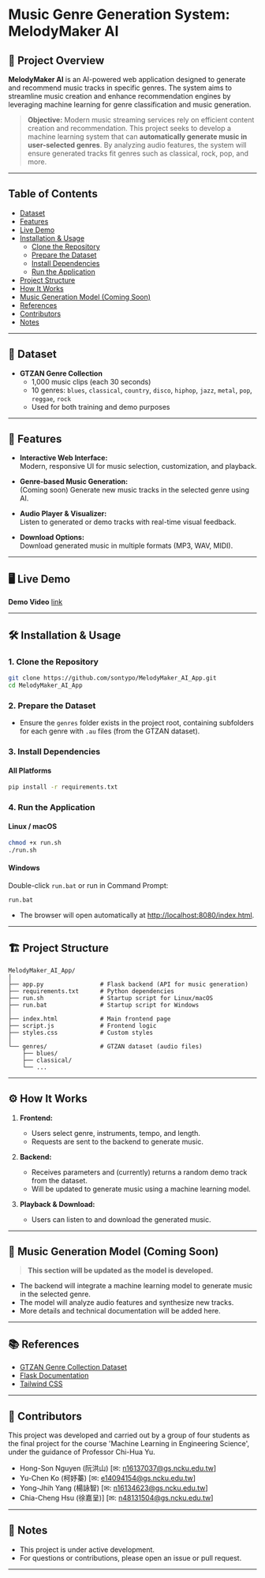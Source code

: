 # Music Genre Generation System: MelodyMaker AI

## 🎵 Project Overview

**MelodyMaker AI** is an AI-powered web application designed to generate and recommend music tracks in specific genres. The system aims to streamline music creation and enhance recommendation engines by leveraging machine learning for genre classification and music generation.

> **Objective:** Modern music streaming services rely on efficient content creation and recommendation. This project seeks to develop a machine learning system that can **automatically generate music in user-selected genres**. By analyzing audio features, the system will ensure generated tracks fit genres such as classical, rock, pop, and more.

---

## Table of Contents

- [Dataset](#dataset)
- [Features](#features)
- [Live Demo](#live-demo)
- [Installation & Usage](#installation--usage)
  - [Clone the Repository](#clone-the-repository)
  - [Prepare the Dataset](#prepare-the-dataset)
  - [Install Dependencies](#install-dependencies)
  - [Run the Application](#run-the-application)
- [Project Structure](#project-structure)
- [How It Works](#how-it-works)
- [Music Generation Model (Coming Soon)](#music-generation-model-coming-soon)
- [References](#references)
- [Contributors](#contributors)
- [Notes](#notes)

---

## 📁 Dataset

- **GTZAN Genre Collection**
  - 1,000 music clips (each 30 seconds)
  - 10 genres: `blues`, `classical`, `country`, `disco`, `hiphop`, `jazz`, `metal`, `pop`, `reggae`, `rock`
  - Used for both training and demo purposes

---

## 🚀 Features

- **Interactive Web Interface:**  
  Modern, responsive UI for music selection, customization, and playback.

- **Genre-based Music Generation:**  
  (Coming soon) Generate new music tracks in the selected genre using AI.

- **Audio Player & Visualizer:**  
  Listen to generated or demo tracks with real-time visual feedback.

- **Download Options:**  
  Download generated music in multiple formats (MP3, WAV, MIDI).

---

## 🖥️ Live Demo

**Demo Video** [link](https://drive.google.com/file/d/1D_03y6fVvbKH3iRNa-dWK6zmQOpz_92D/view?usp=share_link)

---

## 🛠️ Installation & Usage

### 1. **Clone the Repository**

```bash
git clone https://github.com/sontypo/MelodyMaker_AI_App.git
cd MelodyMaker_AI_App
```

### 2. **Prepare the Dataset**

- Ensure the `genres` folder exists in the project root, containing subfolders for each genre with `.au` files (from the GTZAN dataset).

### 3. **Install Dependencies**

#### **All Platforms**

```bash
pip install -r requirements.txt
```

### 4. **Run the Application**

#### **Linux / macOS**

```sh
chmod +x run.sh
./run.sh
```

#### **Windows**

Double-click `run.bat` or run in Command Prompt:

```bat
run.bat
```

- The browser will open automatically at [http://localhost:8080/index.html](http://localhost:8080/index.html).

---

## 🏗️ Project Structure

```
MelodyMaker_AI_App/
│
├── app.py                # Flask backend (API for music generation)
├── requirements.txt      # Python dependencies
├── run.sh                # Startup script for Linux/macOS
├── run.bat               # Startup script for Windows
│
├── index.html            # Main frontend page
├── script.js             # Frontend logic
├── styles.css            # Custom styles
│
└── genres/               # GTZAN dataset (audio files)
    ├── blues/
    ├── classical/
    └── ...
```

---

## ⚙️ How It Works

1. **Frontend:**  
   - Users select genre, instruments, tempo, and length.
   - Requests are sent to the backend to generate music.

2. **Backend:**  
   - Receives parameters and (currently) returns a random demo track from the dataset.
   - Will be updated to generate music using a machine learning model.

3. **Playback & Download:**  
   - Users can listen to and download the generated music.

---

## 🧠 Music Generation Model (Coming Soon)

> **This section will be updated as the model is developed.**

- The backend will integrate a machine learning model to generate music in the selected genre.
- The model will analyze audio features and synthesize new tracks.
- More details and technical documentation will be added here.

---

## 📚 References

- [GTZAN Genre Collection Dataset](http://marsyas.info/downloads/datasets.html)
- [Flask Documentation](https://flask.palletsprojects.com/)
- [Tailwind CSS](https://tailwindcss.com/)

---

## 👥 Contributors
This project was developed and carried out by a group of four students as the final project for the course 'Machine Learning in Engineering Science', under the guidance of Professor Chi-Hua Yu.

- Hong-Son Nguyen (阮洪山) [✉: n16137037@gs.ncku.edu.tw]
- Yu-Chen Ko (柯妤蓁) [✉: e14094154@gs.ncku.edu.tw]
- Yong-Jhih Yang (楊詠智) [✉: n16134623@gs.ncku.edu.tw]
- Chia-Cheng Hsu (徐嘉呈)] [✉: n48131504@gs.ncku.edu.tw]

---

## 📢 Notes

- This project is under active development.
- For questions or contributions, please open an issue or pull request.

---
